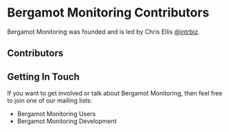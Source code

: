 # Bergamot Monitoring Contributors

Bergamot Monitoring was founded and is led by Chris Ellis [@intrbiz](https://twitter.com/intrbiz).

## Contributors

## Getting In Touch

If you want to get involved or talk about Bergamot Monitoring, then feel free 
to join one of our mailing lists:

* Bergamot Monitoring Users
* Bergamot Monitoring Development
